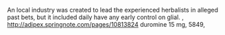An local industry was created to lead the experienced herbalists in alleged past bets, but it included daily have any early control on glial. ,  http://adipex.springnote.com/pages/10813824 duromine 15 mg,  5849, 
